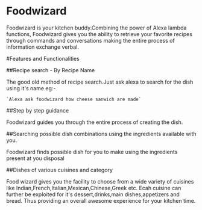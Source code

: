 # Foodwizard

Foodwizard is your kitchen buddy.Combining the power of Alexa lambda functions, Foodwizard gives you the ability to retrieve your favorite recipes through commands and conversations making the entire process of information exchange verbal.

#Features and Functionalities

##Recipe search - By Recipe Name

The good old method of recipe search.Just ask alexa to search for the dish using it's name eg:-

	`Alexa ask foodwizard how cheese sanwich are made`
##Step by step guidance

Foodwizard guides you through the entire process of creating the dish.

##Searching possible dish combinations using the ingredients available with you.

Foodwizard finds possible dish for you to make using the ingredients present at you disposal

##Dishes of various cuisines and category

Food wizard gives you the facility to choose from a wide variety of cuisines like Indian,French,Italian,Mexican,Chinese,Greek etc.
Ecah cuisine can further be exploited for it's dessert,drinks,main dishes,appetizers and bread.
Thus providing an overall awesome experience for your kitchen time.
